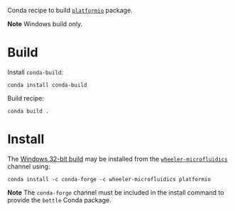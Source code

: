 Conda recipe to build [`platformio`][1] package.

**Note** Windows build only.

Build
=====

Install `conda-build`:

    conda install conda-build

Build recipe:

    conda build .


Install
=======

The [Windows 32-bit build][2] may be installed from the
[`wheeler-microfluidics`][3] channel using:

    conda install -c conda-forge -c wheeler-microfluidics platformio

**Note** The `conda-forge` channel must be included in the install command to
provide the `bottle` Conda package.


[1]: http://platformio.org/
[2]: https://anaconda.org/wheeler-microfluidics/platformio
[3]: https://anaconda.org/wheeler-microfluidics
